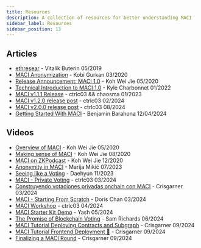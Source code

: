 ```yaml
---
title: Resources
description: A collection of resources for better understanding MACI
sidebar_label: Resources
sidebar_position: 13
---
```


## Articles

- [ethresear](https://ethresear.ch/t/minimal-anti-collusion-infrastructure/5413) - Vitalik Buterin 05/2019
- [MACI Anonymization](https://ethresear.ch/t/maci-anonymization-using-rerandomizable-encryption/7054) - Kobi Gurkan 03/2020
- [Release Announcement: MACI 1.0](/blog/maci-1-0-release) - Koh Wei Jie 05/2020
- [Technical Introduction to MACI 1.0](/blog/maci-1-0-technical-introduction) - Kyle Charbonnet 01/2022
- [MACI v1.1.1 Release](/blog/maci-v1-1-1-release) - ctrlc03 && chaosma 01/2023
- [MACI v1.2.0 release post](/blog/maci-v1-2-0-release) - ctrlc03 02/2024
- [MACI v2.0.0 release post](/blog/2024-v2) - ctrlc03 08/2024
- [Getting Started With MACI](https://medium.com/@bbaraona/getting-started-with-maci-5cc145d00e04) - Benjamin Barahona 12/04/2024

## Videos

- [Overview of MACI](https://www.youtube.com/watch?v=sKuNj_IQVYI) - Koh Wei Jie 05/2020
- [Making sense of MACI](https://www.youtube.com/watch?v=ooxgPzdaZ_s) - Koh Wei Jie 08/2020
- [MACI on ZKPodcast](https://www.youtube.com/watch?v=f9nUGPD5I3o) - Koh Wei Jie 12/2020
- [Anonymity in MACI](https://www.youtube.com/watch?v=X54LaXfJTn4) - Marija Mikić 07/2023
- [Seeing like a Voting](https://youtu.be/euhugXsTUgY?si=jNhqmvFYD9F0r-tB) - Daehyun 11/2023
- [MACI - Private Voting](https://www.youtube.com/watch?v=85bZwcQIgEo&t=1382s) - ctrlc03 03/2024
- [Construyendo votaciones privadas onchain con MACI](https://www.youtube.com/watch?v=3u5VJJsKLfg) - Crisgarner 03/2024
- [MACI - Starting From Scratch](https://www.youtube.com/watch?v=qVuhWlHnQF0) - Doris Chan 03/2024
- [MACI Workshop](https://www.youtube.com/watch?v=AimgqnMjG0o) - ctrlc03 04/2024
- [MACI Starter Kit Demo](https://www.youtube.com/watch?v=pYoBLLtVEoI&t=1s) - Yash 05/2024
- [The Promise of Blockchain Voting](https://www.youtube.com/watch?v=TQxR7U52ne0) - Sam Richards 06/2024
- [MACI Tutorial Deploying Contracts and Subgraph](https://www.youtube.com/watch?v=-QA0VB9EUMk) - Crisgarner 09/2024
- [MACI Tutorial Frontend Deployment 🚀](https://www.youtube.com/watch?v=q0yS8RfwDcw) - Crisgarner 09/2024
- [Finalizing a MACI Round](https://www.youtube.com/watch?v=nlS3hOC0ljw) - Crisgarner 09/2024
